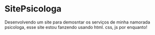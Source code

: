 ﻿# SitePsicologa
Desenvolvendo um site para demosntar os serviços de minha namorada psicologa, esse site estou fanzendo usando html. css, js por enquanto! 
